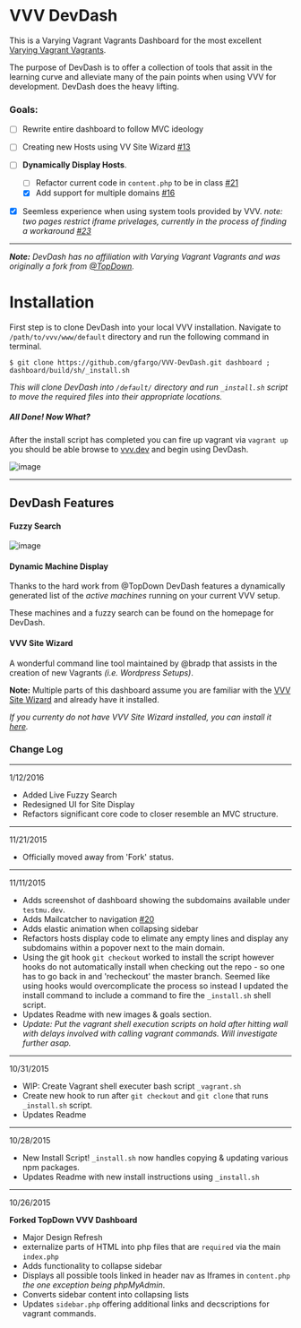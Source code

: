 # VVV DevDash

This is a Varying Vagrant Vagrants Dashboard for the most excellent [Varying Vagrant Vagrants](https://github.com/Varying-Vagrant-Vagrants/VVV).

The purpose of DevDash is to offer a collection of tools that assit in the learning curve and alleviate many of the pain points when using VVV for development.  DevDash does the heavy lifting.

### Goals:
 - [ ] Rewrite entire dashboard to follow MVC ideology
 - [ ] Creating new Hosts using VV Site Wizard [#13](https://github.com/GFargo/VVV-DevDash/issues/13)
 - [ ] **Dynamically Display Hosts**.
   - [ ] Refactor current code in `content.php` to be in class [#21](https://github.com/GFargo/VVV-DevDash/issues/21)
   - [x] Add support for multiple domains [#16](https://github.com/GFargo/VVV-DevDash/issues/16) 
 - [x] Seemless experience when using system tools provided by VVV. _note: two pages restrict iframe privelages, currently in the process of finding a workaround [#23](https://github.com/GFargo/VVV-DevDash/issues/23)_



---
_**Note:** DevDash has no affiliation with Varying Vagrant Vagrants and was originally a fork from [@TopDown](https://github.com/topdown/VVV-Dashboard)._



# Installation

First step is to clone DevDash into your local VVV installation.  Navigate to `/path/to/vvv/www/default` directory and run the following command in terminal.

```
$ git clone https://github.com/gfargo/VVV-DevDash.git dashboard ; dashboard/build/sh/_install.sh
```

_This will clone DevDash into `/default/` directory and run `_install.sh` script to move the required files into their appropriate locations._

##### All Done! Now What?

After the install script has completed you can fire up vagrant via `vagrant up` you should be able browse to [vvv.dev](http://vvv.dev) and begin using DevDash.

![image](http://cdn.griffenfargo.com/wp-content/uploads/sites/4/2016/03/DevDash-Dashboard.jpg)





---


## DevDash Features

#### Fuzzy Search

![image](http://griffenfargo.com/wp-content/uploads/sites/4/2016/03/DevDash-FuzzySearch.gif)


#### Dynamic Machine Display

Thanks to the hard work from @TopDown DevDash features a dynamically generated list of the _active machines_ running on your current VVV setup.  

These machines and a fuzzy search can be found on the homepage for DevDash.


#### VVV Site Wizard


A wonderful command line tool maintained by @bradp that assists in the creation of new Vagrants _(i.e. Wordpress Setups)_.

**Note:** Multiple parts of this dashboard assume you are familiar with the [VVV Site Wizard](https://github.com/aliso/vvv-site-wizard) and already have it installed. 

_If you currenty do not have VVV Site Wizard installed, you can install it [here](https://github.com/bradp/vv#installation)._



### Change Log
---
1/12/2016

 * Added Live Fuzzy Search 
 * Redesigned UI for Site Display
 * Refactors significant core code to closer resemble an MVC structure.

---
11/21/2015

 * Officially moved away from 'Fork' status.


---
11/11/2015

 * Adds screenshot of dashboard showing the subdomains available under `testmu.dev`.
 * Adds Mailcatcher to navigation [#20](https://github.com/GFargo/VVV-DevDash/issues/20)
 * Adds elastic animation when collapsing sidebar
 * Refactors hosts display code to elimate any empty lines and display any subdomains within a popover next to the main domain.
 * Using the git hook `git checkout` worked to install the script however hooks do not automatically install when checking out the repo - so one has to go back in and 'recheckout' the master branch.  Seemed like using hooks would overcomplicate the process so instead I updated the install command to include a command to fire the `_install.sh` shell script.
 * Updates Readme with new images & goals section.
 * _Update: Put the vagrant shell execution scripts on hold after hitting wall with delays involved with calling vagrant commands.  Will investigate further asap._


---
10/31/2015

 * WIP: Create Vagrant shell executer bash script `_vagrant.sh`
 * Create new hook to run after `git checkout` and `git clone` that runs `_install.sh` script.
 * Updates Readme


---
10/28/2015

 * New Install Script! `_install.sh` now handles copying & updating various npm packages.
 * Updates Readme with new install instructions using `_install.sh`




---
10/26/2015

**Forked TopDown VVV Dashboard**

* Major Design Refresh
* externalize parts of HTML into php files that are `required` via the main `index.php`
* Adds functionality to collapse sidebar
* Displays all possible tools linked in header nav as Iframes in `content.php`  _the one exception being phpMyAdmin_.
* Converts sidebar content into collapsing lists
* Updates `sidebar.php` offering additional links and decscriptions for vagrant commands.